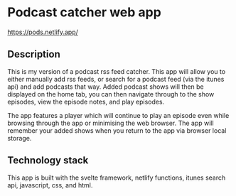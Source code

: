 # Podcast catcher web app

https://pods.netlify.app/

## Description
This is my version of a podcast rss feed catcher. This app will allow you to either manually add rss feeds, or search for a podcast feed (via the itunes api) and add podcasts that way. Added podcast shows will then be displayed on the home tab, you can then navigate through to the show episodes, view the episode notes, and play episodes.

The app features a player which will continue to play an episode even while browsing through the app or minimising the web browser. The app will remember your added shows when you return to the app via browser local storage.

## Technology stack
This app is built with the svelte framework, netlify functions, itunes search api, javascript, css, and html.
